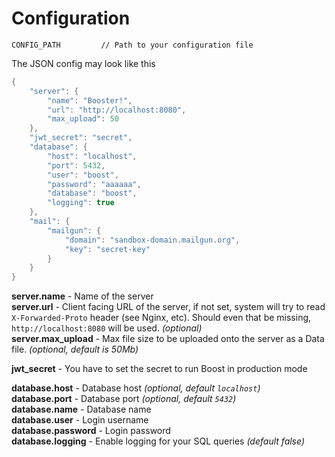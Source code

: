 # Configuration

```text
CONFIG_PATH         // Path to your configuration file
```

The JSON config may look like this

```swift
{
	"server": {
		"name": "Booster!",
		"url": "http://localhost:8080",
		"max_upload": 50
	},
	"jwt_secret": "secret",
	"database": {
		"host": "localhost",
		"port": 5432,
		"user": "boost",
		"password": "aaaaaa",
		"database": "boost",
		"logging": true
	},
	"mail": {
		"mailgun": {
			"domain": "sandbox-domain.mailgun.org",
			"key": "secret-key"
		}
	}
}
```

**server.name** - Name of the server  
**server.url** - Client facing URL of the server, if not set, system will try to read `X-Forwarded-Proto` header \(see Nginx, etc\). Should even that be missing, `http://localhost:8080` will be used. _\(optional\)_  
**server.max\_upload** - Max file size to be uploaded onto the server as a Data file. _\(optional, default is 50Mb\)_

**jwt\_secret** - You have to set the secret to run Boost in production mode

**database.host** - Database host _\(optional, default `localhost`\)_  
**database.port** - Database port _\(optional, default `5432`\)_  
**database.name** - Database name  
**database.user** - Login username  
**database.password** - Login password  
**database.logging** - Enable logging for your SQL queries _\(default false\)_

